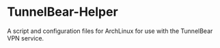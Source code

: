 # TunnelBear-Helper
A script and configuration files for ArchLinux for use with the TunnelBear VPN service.
